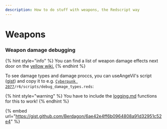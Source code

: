 ```yaml
---
description: How to do stuff with weapons, the Redscript way
---
```


# Weapons

### Weapon damage debugging

{% hint style="info" %}
You can find a list of weapon damage effects next door on the [yellow wiki.](https://app.gitbook.com/s/4gzcGtLrr90pVjAWVdTc/for-mod-creators/references-lists-and-overviews/cheat-sheet-tweak-ids/weapons/cheat-sheet-weapon-damage-effects)
{% endhint %}

To see damage types and damage proccs, you can useAngeVil's script ([gist](https://gist.github.com/Berdagon/6ae42e4ff6b0964808a91d32951c52e4)) and copy it to e.g. [`Cyberpunk 2077`](https://app.gitbook.com/s/4gzcGtLrr90pVjAWVdTc/for-mod-users/users-modding-cyberpunk-2077/the-cyberpunk-2077-game-directory)`/r6/scripts/debug_damage_types.reds`:

{% hint style="warning" %}
You have to include the [logging.md](logging.md "mention") functions for this to work!
{% endhint %}

{% embed url="https://gist.github.com/Berdagon/6ae42e4ff6b0964808a91d32951c52e4" %}
